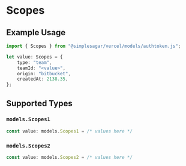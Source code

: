 # Scopes

## Example Usage

```typescript
import { Scopes } from "@simplesagar/vercel/models/authtoken.js";

let value: Scopes = {
    type: "team",
    teamId: "<value>",
    origin: "bitbucket",
    createdAt: 2138.35,
};
```

## Supported Types

### `models.Scopes1`

```typescript
const value: models.Scopes1 = /* values here */
```

### `models.Scopes2`

```typescript
const value: models.Scopes2 = /* values here */
```

